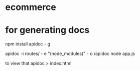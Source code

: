 # ecommerce

# for generating docs
npm install apidoc - g

apidoc  -i routes/  - e "(node_modules)" - o /apidoc node app.js

to view that apidoc > index.html

